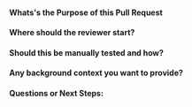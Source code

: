 #### Whats's the Purpose of this Pull Request
#### Where should the reviewer start?
#### Should this be manually tested and how?
#### Any background context you want to provide?
#### Questions or Next Steps:
